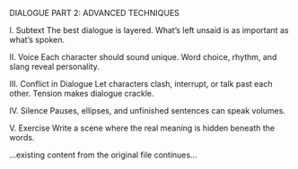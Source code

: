 DIALOGUE PART 2: ADVANCED TECHNIQUES

I. Subtext
The best dialogue is layered. What’s left unsaid is as important as what’s spoken.

II. Voice
Each character should sound unique. Word choice, rhythm, and slang reveal personality.

III. Conflict in Dialogue
Let characters clash, interrupt, or talk past each other. Tension makes dialogue crackle.

IV. Silence
Pauses, ellipses, and unfinished sentences can speak volumes.

V. Exercise
Write a scene where the real meaning is hidden beneath the words.

...existing content from the original file continues...

